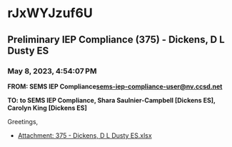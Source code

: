 # rJxWYJzuf6U
## Preliminary IEP Compliance (375) - Dickens, D L Dusty ES
### May 8, 2023, 4:54:07 PM
**FROM: SEMS IEP Compliance<sems-iep-compliance-user@nv.ccsd.net>**

**TO: to SEMS IEP Compliance, Shara Saulnier-Campbell [Dickens ES], Carolyn King [Dickens ES]**


Greetings, 





* [Attachment: 375 - Dickens, D L Dusty ES.xlsx](rJxWYJzuf6U-attachment-1.xlsx)
